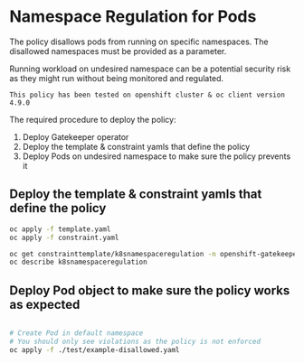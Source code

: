 # Namespace Regulation for Pods

The policy disallows pods from running on specific namespaces. The disallowed namespaces must be provided as a parameter.

Running workload on undesired namespace can be a potential security risk as they might run without being monitored and regulated.

`This policy has been tested on openshift cluster & oc client version 4.9.0`

The required procedure to deploy the policy:

1. Deploy Gatekeeper operator
3. Deploy the template & constraint yamls that define the policy
4. Deploy Pods on undesired namespace to make sure the policy prevents it

## Deploy the template & constraint yamls that define the policy

```bash
oc apply -f template.yaml
oc apply -f constraint.yaml

oc get constrainttemplate/k8snamespaceregulation -n openshift-gatekeeper-system
oc describe k8snamespaceregulation
```

## Deploy Pod object to make sure the policy works as expected
```bash

# Create Pod in default namespace
# You should only see violations as the policy is not enforced
oc apply -f ./test/example-disallowed.yaml

```
